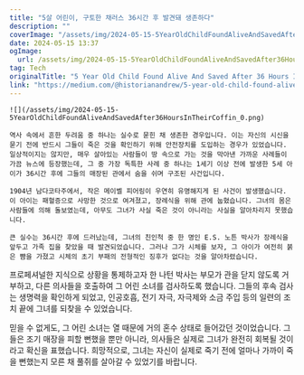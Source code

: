 ```yaml
---
title: "5살 어린이, 구토한 채러스 36시간 후 발견돼 생존하다"
description: ""
coverImage: "/assets/img/2024-05-15-5YearOldChildFoundAliveAndSavedAfter36HoursInTheirCoffin_0.png"
date: 2024-05-15 13:37
ogImage: 
  url: /assets/img/2024-05-15-5YearOldChildFoundAliveAndSavedAfter36HoursInTheirCoffin_0.png
tag: Tech
originalTitle: "5 Year Old Child Found Alive And Saved After 36 Hours In Their Coffin"
link: "https://medium.com/@historianandrew/5-year-old-child-found-alive-and-saved-after-36-hours-in-their-coffin-7ca7a14e6024"
---
```



```
![](/assets/img/2024-05-15-5YearOldChildFoundAliveAndSavedAfter36HoursInTheirCoffin_0.png)

역사 속에서 흔한 두려움 중 하나는 실수로 묻힌 채 생존한 경우입니다. 이는 자신의 시신을 묻기 전에 반드시 그들이 죽은 것을 확인하기 위해 안전장치를 도입하는 경우가 있었습니다. 일상적이지는 않지만, 매우 살아있는 사람들이 땅 속으로 가는 것을 막아낸 가까운 사례들이 가끔 뉴스에 등장했는데, 그 중 가장 독특한 사례 중 하나는 1세기 이상 전에 발생한 5세 아이가 36시간 후에 그들의 매장된 관에서 숨을 쉬며 구조된 사건입니다.

1904년 남다코타주에서, 작은 메이벨 피어링이 우연히 유명해지게 된 사건이 발생했습니다. 이 아이는 패혈증으로 사망한 것으로 여겨졌고, 장례식을 위해 관에 눕혔습니다. 그녀의 몸은 사람들에 의해 돌보였는데, 아무도 그녀가 사실 죽은 것이 아니라는 사실을 알아차리지 못했습니다.

큰 실수는 36시간 후에 드러났는데, 그녀의 친인척 중 한 명인 E.S. 노튼 박사가 장례식을 앞두고 가족 집을 찾았을 때 발견되었습니다. 그러나 그가 시체를 보자, 그 아이가 여전히 붉은 뺨을 가졌고 시체의 초기 부패의 전형적인 징후가 없다는 것을 알아차렸습니다.
```



프로페셔널한 지식으로 상황을 통제하고자 한 나턴 박사는 부모가 관을 닫지 않도록 거부하고, 다른 의사들을 호출하여 그 어린 소녀를 검사하도록 했습니다. 그들의 후속 검사는 생명력을 확인하게 되었고, 인공호흡, 전기 자극, 자극제와 소금 주입 등의 일련의 조치 끝에 그녀를 되찾을 수 있었습니다.

믿을 수 없게도, 그 어린 소녀는 열 때문에 거의 혼수 상태로 들어갔던 것이었습니다. 그들은 조기 매장을 피할 뻔했을 뿐만 아니라, 의사들은 실제로 그녀가 완전히 회복될 것이라고 확신을 표했습니다. 희망적으로, 그녀는 자신이 실제로 죽기 전에 얼마나 가까이 죽을 뻔했는지 모른 채 풀쥐를 살아갈 수 있었기를 바랍니다.